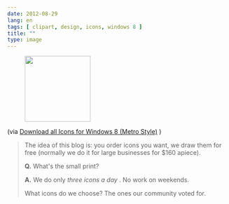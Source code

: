 ```yaml
---
date: 2012-08-29
lang: en
tags: [ clipart, design, icons, windows 8 ]
title: ""
type: image
---
```


<figure>
<a
href="https://hugo.ferreira.cc/via-download-all-icons-for-windows-8-metro/attachment/669/"
rel="attachment"><img
src="https://hugo.ferreira.cc/wp-content/uploads/2012/08/tumblr_m9ijf2OigX1qz82meo1_500-150x150.png"
width="150" height="150" /></a></figure>

(via [Download all Icons for Windows 8 (Metro
Style)](http://icons8.com/download-huge-windows8-set/) )

> The idea of this blog is: you order icons you want, we draw them for
> free (normally we do it for large businesses for \$160 apiece).
>
> **Q.** What's the small print?
>
> **A.** We do only *three icons a day* . No work on weekends.
>
> What icons do we choose? The ones our community voted for.

